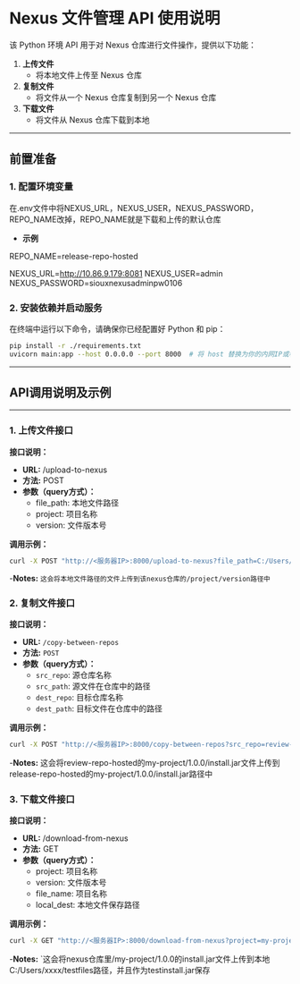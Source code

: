 # Nexus 文件管理 API 使用说明

该 Python 环境 API 用于对 Nexus 仓库进行文件操作，提供以下功能：

1. **上传文件**
   - 将本地文件上传至 Nexus 仓库
2. **复制文件**
   - 将文件从一个 Nexus 仓库复制到另一个 Nexus 仓库
3. **下载文件**
   - 将文件从 Nexus 仓库下载到本地

---

## 前置准备

### 1. 配置环境变量

在.env文件中将NEXUS_URL，NEXUS_USER，NEXUS_PASSWORD，REPO_NAME改掉，REPO_NAME就是下载和上传的默认仓库

- **示例**

REPO_NAME=release-repo-hosted

NEXUS_URL=http://10.86.9.179:8081
NEXUS_USER=admin
NEXUS_PASSWORD=siouxnexusadminpw0106



### 2. 安装依赖并启动服务

在终端中运行以下命令，请确保你已经配置好 Python 和 pip：

```bash
pip install -r ./requirements.txt
uvicorn main:app --host 0.0.0.0 --port 8000  # 将 host 替换为你的内网IP或者云服务器Ip
```
---

## API调用说明及示例

---

### 1. 上传文件接口

**接口说明：**

- **URL:** /upload-to-nexus  
- **方法:** POST  
- **参数（query方式）：**
  - file_path: 本地文件路径  
  - project: 项目名称  
  - version: 文件版本号  

**调用示例：**

```bash
curl -X POST "http://<服务器IP>:8000/upload-to-nexus?file_path=C:/Users/xxxx/testfiles/app.jar&project=my-project&version=1.0.0"
```
-**Notes:** `这会将本地文件路径的文件上传到该nexus仓库的/project/version路径中`

### 2. 复制文件接口

**接口说明：**

- **URL:** `/copy-between-repos`  
- **方法:** `POST`  
- **参数（query方式）：**
  - `src_repo`: 源仓库名称  
  - `src_path`: 源文件在仓库中的路径  
  - `dest_repo`: 目标仓库名称  
  - `dest_path`: 目标文件在仓库中的路径  

**调用示例：**
```bash
curl -X POST "http://<服务器IP>:8000/copy-between-repos?src_repo=review-repo-hosted&src_path=my-project/1.0.0/install.jar&dest_repo=release-repo-hosted&dest_path=my-project/1.0.0/install.jar"
```
-**Notes:** 这会将review-repo-hosted的my-project/1.0.0/install.jar文件上传到release-repo-hosted的my-project/1.0.0/install.jar路径中

### 3. 下载文件接口

**接口说明：**

- **URL:** /download-from-nexus
- **方法:** GET  
- **参数（query方式）：**
  - project: 项目名称  
  - version: 文件版本号  
  - file_name: 项目名称  
  - local_dest: 本地文件保存路径  


**调用示例：**

```bash
curl -X GET "http://<服务器IP>:8000/download-from-nexus?project=my-project&version=1.0.0&file_name=install.jar&local_dest=C:/Users/xxxx/testfiles/testinstall.jar"
```
-**Notes:** `这会将nexus仓库里/my-project/1.0.0的install.jar文件上传到本地C:/Users/xxxx/testfiles路径，并且作为testinstall.jar保存
